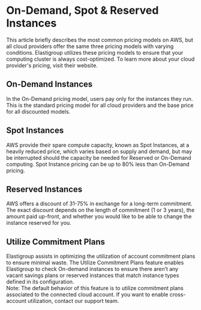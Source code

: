# On-Demand, Spot & Reserved Instances

This article briefly describes the most common pricing models on AWS, but all cloud providers offer the same three pricing models with varying conditions. Elastigroup utilizes these pricing models to ensure that your computing cluster is always cost-optimized. To learn more about your cloud provider's pricing, visit their website.

## On-Demand Instances

In the On-Demand pricing model, users pay only for the instances they run. This is the standard pricing model for all cloud providers and the base price for all discounted models.

## Spot Instances

AWS provide their spare compute capacity, known as Spot Instances, at a heavily reduced price, which varies based on supply and demand, but may be interrupted should the capacity be needed for Reserved or On-Demand computing. Spot Instance pricing can be up to 80% less than On-Demand pricing.

## Reserved Instances

AWS offers a discount of 31-75% in exchange for a long-term commitment. The exact discount depends on the length of commitment (1 or 3 years), the amount paid up-front, and whether you would like to be able to change the instance reserved for you.

## Utilize Commitment Plans

Elastigroup assists in optimizing the utilization of account commitment plans to ensure minimal waste. The Utilize Commitment Plans feature enables Elastigroup to check On-demand instances to ensure there aren’t any vacant savings plans or reserved instances that match instance types defined in its configuration.  
Note: The default behavior of this feature is to utilize commitment plans associated to the connected cloud account. If you want to enable cross-account utilization, contact our support team.
